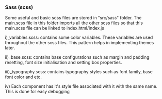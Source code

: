 ### Sass (scss)

Some useful and basic scss files are stored in "src/sass" folder. The main.scss file in this folder imports all the other scss files so that this main.scss file can be linked to index.html/index.js

i)\_variables.scss: contains some color variables. These variables are used throughout the other scss files. This pattern helps in implementing themes later.

ii)\_base.scss: contains base configurations such as margin and padding resetting, font size initialisation and setting box properties.

iii)\_typography.scss: contains typography styles such as font family, base font color and etc.

iv) Each component has it's style file associated with it with the same name. This is done for easy debugging

###
